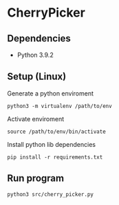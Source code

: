 # CherryPicker

## Dependencies
 
* Python 3.9.2 

## Setup (Linux)

Generate a python enviroment 

```
python3 -m virtualenv /path/to/env
```
Activate enviroment 

```
source /path/to/env/bin/activate
```

Install python lib dependencies

```
pip install -r requirements.txt
```

## Run program

```
python3 src/cherry_picker.py
```
